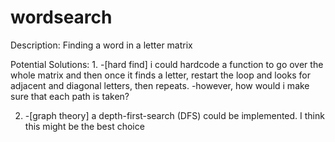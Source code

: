 # wordsearch
Description: Finding a word in a letter matrix

Potential Solutions:
1. 
    -[hard find] i could hardcode a function to go over the whole matrix and then once it finds a letter, restart the loop and looks for adjacent and diagonal letters, then repeats.
    -however, how would i make sure that each path is taken?

2.
    -[graph theory] a depth-first-search (DFS) could be implemented. I think this might be the best choice